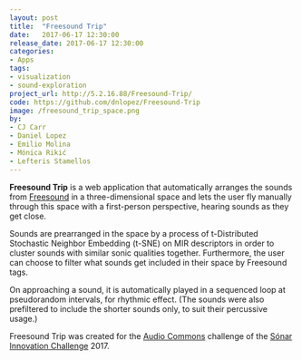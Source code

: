 ```yaml
---
layout: post
title:  "Freesound Trip"
date:   2017-06-17 12:30:00
release_date: 2017-06-17 12:30:00
categories: 
- Apps
tags:
- visualization 
- sound-exploration
project_url: http://5.2.16.88/Freesound-Trip/
code: https://github.com/dnlopez/Freesound-Trip
image: /freesound_trip_space.png
by: 
- CJ Carr
- Daniel Lopez
- Emilio Molina
- Mónica Rikić
- Lefteris Stamellos
---
```


**Freesound Trip** is a web application that automatically arranges the sounds from [Freesound](http://www.freesound.org) in a three-dimensional space and lets the user fly manually through this space with a first-person perspective, hearing sounds as they get close.

Sounds are prearranged in the space by a process of t-Distributed Stochastic Neighbor Embedding (t-SNE) on MIR descriptors in order to cluster sounds with similar sonic qualities together. Furthermore, the user can choose to filter what sounds get included in their space by Freesound tags.

On approaching a sound, it is automatically played in a sequenced loop at pseudorandom intervals, for rhythmic effect. (The sounds were also prefiltered to include the shorter sounds only, to suit their percussive usage.)

Freesound Trip was created for the [Audio Commons](http://www.audiocommons.org) challenge of the [Sónar Innovation Challenge](http://sic.upf.edu) 2017.
